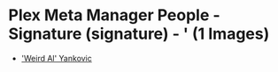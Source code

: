 # Plex Meta Manager People - Signature (signature) - ' (1 Images)

* ['Weird Al' Yankovic](https://raw.githubusercontent.com/meisnate12/Plex-Meta-Manager-People-signature/master/'/Images/%27Weird%20Al%27%20Yankovic.jpg)